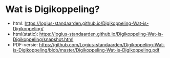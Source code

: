 # Wat is Digikoppeling?

- html: https://logius-standaarden.github.io/Digikoppeling-Wat-is-Digikoppeling/
- html(static): https://logius-standaarden.github.io/Digikoppeling-Wat-is-Digikoppeling/snapshot.html
- PDF-versie: https://github.com/Logius-standaarden/Digikoppeling-Wat-is-Digikoppeling/blob/master/Digikoppeling-Wat-is-Digikoppeling.pdf
